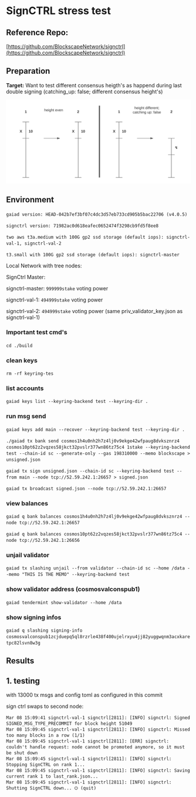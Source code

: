 # SignCTRL stress test

## Reference Repo:

[https://github.com/BlockscapeNetwork/signctrl](https://github.com/BlockscapeNetwork/signctrl)

## Preparation

**Target:**
Want to test different consensus heigth's as happend during last double signing (catching_up: false; different consensus height's)

![pic](SignCTRL-Stress-test.svg)

## Environment

`gaiad version: HEAD-042b7ef3bf07c4dc3d57eb733cd905b5bac22706 (v4.0.5)`

`signctrl version: 71982ac0d618eafec0652474f3298cb9fd5f8ee8`

`two aws t3a.medium with 100G gp2 ssd storage (default iops): signctrl-val-1, signctrl-val-2`

`t3.small with 100G gp2 ssd storage (default iops): signctrl-master`

Local Network with tree nodes:

SignCtrl Master:

signctrl-master: `999999stake` voting power

signctrl-val-1: `494999stake` voting power

signctrl-val-2: `494999stake` voting power (same priv_validator_key.json as signctrl-val-1)

### Important test cmd's

`cd ./build`

### clean keys

`rm -rf keyring-tes`

### list accounts

`gaiad keys list --keyring-backend test --keyring-dir .`

### run msg send

`gaiad keys add main --recover --keyring-backend test --keyring-dir .`

`./gaiad tx bank send cosmos1h4u0nh2h7z4lj0v9ekge42wfpaug8dvksznrz4 cosmos10pt62z2vqzes58jkct32pvslr377wn86tz75c4 1stake --keyring-backend test --chain-id sc --generate-only --gas 198310000 --memo blockscape > unsigned.json`

`gaiad tx sign unsigned.json --chain-id sc --keyring-backend test --from main --node tcp://52.59.242.1:26657 > signed.json`

`gaiad tx broadcast signed.json --node tcp://52.59.242.1:26657`

### view balances

`gaiad q bank balances cosmos1h4u0nh2h7z4lj0v9ekge42wfpaug8dvksznrz4 --node tcp://52.59.242.1:26657`

`gaiad q bank balances cosmos10pt62z2vqzes58jkct32pvslr377wn86tz75c4 --node tcp://52.59.242.1:26656`

### unjail validator

`gaiad tx slashing unjail --from validator --chain-id sc --home /data --memo "THIS IS THE MEMO" --keyring-backend test`

### show validator address (cosmosvalconspub1)

`gaiad tendermint show-validator --home /data`

### show signing infos

`gaiad q slashing signing-info cosmosvalconspub1zcjduepq5ql8rzrle438f400ujelrxyu4jj82yuggwqnm3acxkaretpc82lsvn8w3g`

## Results

## 1. testing

with 13000 tx msgs and config toml as configured in this commit

sign ctrl swaps to second node:

```
Mar 08 15:09:41 signctrl-val-1 signctrl[2811]: [INFO] signctrl: Signed SIGNED_MSG_TYPE_PRECOMMIT for block height 51049
Mar 08 15:09:45 signctrl-val-1 signctrl[2811]: [INFO] signctrl: Missed too many blocks in a row (1/1)
Mar 08 15:09:45 signctrl-val-1 signctrl[2811]: [ERR] signctrl: couldn't handle request: node cannot be promoted anymore, so it must be shut down
Mar 08 15:09:45 signctrl-val-1 signctrl[2811]: [INFO] signctrl: Stopping SignCTRL on rank 1...
Mar 08 15:09:45 signctrl-val-1 signctrl[2811]: [INFO] signctrl: Saving current rank 1 to last_rank.json...
Mar 08 15:09:45 signctrl-val-1 signctrl[2811]: [INFO] signctrl: Shutting SignCTRL down... ⏻ (quit)
```